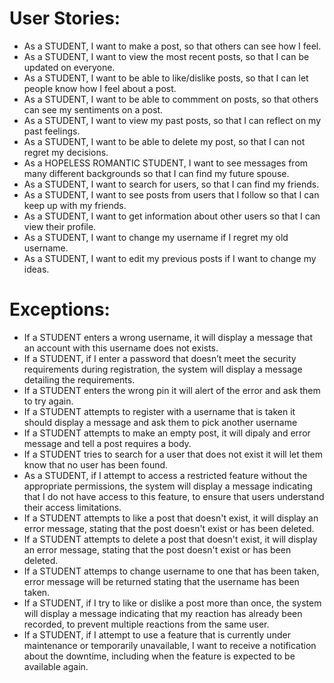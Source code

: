 # User Stories:

- As a STUDENT, I want to make a post, so that others can see how I feel.
- As a STUDENT, I want to view the most recent posts, so that I can be updated on everyone.
- As a STUDENT, I want to be able to like/dislike posts, so that I can let people know how I feel about a post. 
- As a STUDENT, I want to be able to commment on posts, so that others can see my sentiments on a post.
- As a STUDENT, I want to view my past posts, so that I can reflect on my past feelings.
- As a STUDENT, I want to be able to delete my post, so that I can not regret my decisions.
- As a HOPELESS ROMANTIC STUDENT, I want to see messages from many different backgrounds so that I can find my future spouse.
- As a STUDENT, I want to search for users, so that I can find my friends.
- As a STUDENT, I want to see posts from users that I follow so that I can keep up with my friends.
- As a STUDENT, I want to get information about other users so that I can view their profile.
- As a STUDENT, I want to change my username if I regret my old username.
- As a STUDENT, I want to edit my previous posts if I want to change my ideas.

# Exceptions:

- If a STUDENT enters a wrong username, it will display a message that an account with this username does not exists.
- If a STUDENT, if I enter a password that doesn’t meet the security requirements during registration, the system will display a message detailing the requirements.
- If a STUDENT enters the wrong pin it will alert of the error and ask them to try again.
- If a STUDENT attempts to register with a username that is taken it should display a message and ask them to pick another username
- If a STUDENT attempts to make an empty post, it will dipaly and error message and tell a post requires a body.
- If a STUDENT tries to search for a user that does not exist it will let them know that no user has been found.
- As a STUDENT, if I attempt to access a restricted feature without the appropriate permissions, the system will display a message indicating that I do not have access to this feature, to ensure that users understand their access limitations.
- If a STUDENT attempts to like a post that doesn't exist, it will display an error message, stating that the post doesn't exist or has been deleted.
- If a STUDENT attempts to delete a post that doesn't exist, it will display an error message, stating that the post doesn't exist or has been deleted.
- If a STUDENT attemps to change username to one that has been taken, error message will be returned stating that the username has been taken.
- If a STUDENT, if I try to like or dislike a post more than once, the system will display a message indicating that my reaction has already been recorded, to prevent multiple reactions from the same user.
- If a STUDENT, if I attempt to use a feature that is currently under maintenance or temporarily unavailable, I want to receive a notification about the downtime, including when the feature is expected to be available again.


